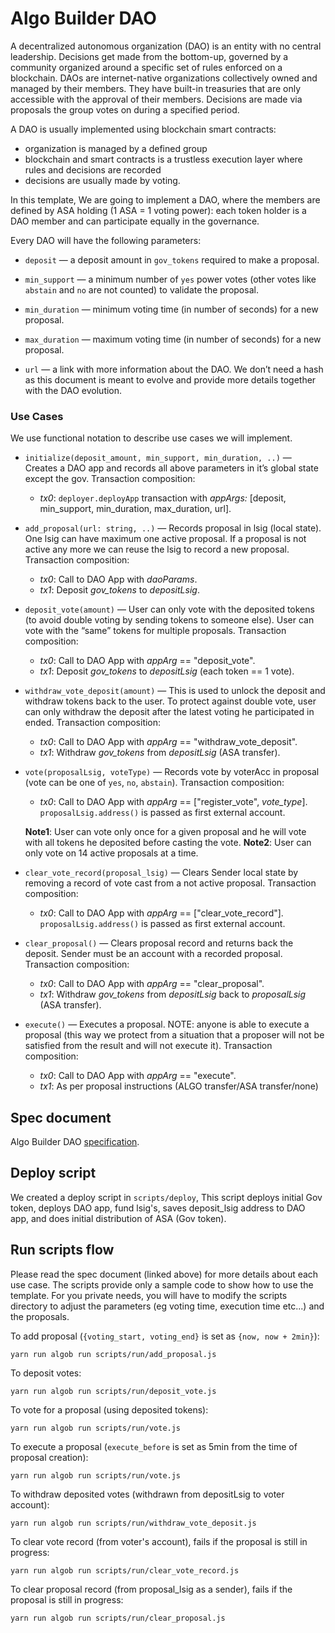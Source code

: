 
# Algo Builder DAO

A decentralized autonomous organization (DAO) is an entity with no central leadership. Decisions get made from the bottom-up, governed by a community organized around a specific set of rules enforced on a blockchain. DAOs are internet-native organizations collectively owned and managed by their members. They have built-in treasuries that are only accessible with the approval of their members. Decisions are made via proposals the group votes on during a specified period.


A DAO is usually implemented using blockchain smart contracts:

- organization is managed by a defined group
- blockchain and smart contracts is a trustless execution layer where rules and decisions are recorded
- decisions are usually made by voting.

In this template, We are going to implement a DAO, where the members are defined by ASA holding (1 ASA = 1 voting power): each token holder is a DAO member and can participate equally in the governance.


Every DAO will have the following parameters:

-  `deposit` — a deposit amount in `gov_tokens` required to make a proposal.

-  `min_support` — a minimum number of `yes` power votes (other votes like `abstain` and `no` are not counted) to validate the proposal.

-  `min_duration` — minimum voting time (in number of seconds) for a new proposal.

-  `max_duration` — maximum voting time (in number of seconds) for a new proposal.

-  `url` — a link with more information about the DAO. We don’t need a hash as this document is meant to evolve and provide more details together with the DAO evolution.


### Use Cases

We use functional notation to describe use cases we will implement.

-  `initialize(deposit_amount, min_support, min_duration, ..)` — Creates a DAO app and records all above parameters in it’s global state except the gov. Transaction composition:
	+ *tx0*: `deployer.deployApp` transaction with *appArgs:* [deposit, min_support, min_duration, max_duration, url].

-  `add_proposal(url: string, ..)` — Records proposal in lsig (local state). One lsig can have maximum one active proposal. If a proposal is not active any more we can reuse the lsig to record a new proposal. Transaction composition:
	+ *tx0*: Call to DAO App with *daoParams*.
	+ *tx1*: Deposit *gov_tokens* to *depositLsig*.

-  `deposit_vote(amount)` — User can only vote with the deposited tokens (to avoid double voting by sending tokens to someone else). User can vote with the “same” tokens for multiple proposals. Transaction composition:
	+ *tx0*: Call to DAO App with *appArg* == "deposit_vote".
	+ *tx1*: Deposit *gov_tokens* to *depositLsig* (each token == 1 vote).

-  `withdraw_vote_deposit(amount)` — This is used to unlock the deposit and withdraw tokens back to the user. To protect against double vote, user can only withdraw the deposit after the latest voting he participated in ended. Transaction composition:
	+ *tx0*: Call to DAO App with *appArg* == "withdraw_vote_deposit".
	+ *tx1*: Withdraw *gov_tokens* from *depositLsig* (ASA transfer).

-  `vote(proposalLsig, voteType)` — Records vote by voterAcc in proposal (vote can be one of `yes`, `no`, `abstain`).  Transaction composition:
	+ *tx0*: Call to DAO App with *appArg* == ["register_vote", *vote_type*]. `proposalLsig.address()` is passed as first external account.

	**Note1**: User can vote only once for a given proposal and he will vote with all tokens he deposited before casting the vote.
	**Note2**: User can only vote on 14 active proposals at a time.

-  `clear_vote_record(proposal_lsig)` — Clears Sender local state by removing a record of vote cast from a not active proposal. Transaction composition:
	+ *tx0*: Call to DAO App with *appArg* == ["clear_vote_record"]. `proposalLsig.address()` is passed as first external account.

-  `clear_proposal()` — Clears proposal record and returns back the deposit. Sender must be an account with a recorded proposal. Transaction composition:
	+ *tx0*: Call to DAO App with *appArg* == "clear_proposal".
	+ *tx1*: Withdraw *gov_tokens* from *depositLsig* back to *proposalLsig* (ASA transfer).

-  `execute()` — Executes a proposal. NOTE: anyone is able to execute a proposal (this way we protect from a situation that a proposer will not be satisfied from the result and will not execute it). Transaction composition:
	+ *tx0*: Call to DAO App with *appArg* == "execute".
	+ *tx1*: As per proposal instructions (ALGO transfer/ASA transfer/none)

## Spec document

Algo Builder DAO [specification](https://paper.dropbox.com/doc/Algo-Builder-DAO--BRlh~FwufNzIzk4wNUuAjLTuAg-ncLdytuFa7EJrRerIASSl).

## Deploy script

We created a deploy script in `scripts/deploy`, This script deploys initial Gov token, deploys DAO app, fund lsig's, saves deposit_lsig address to DAO app, and does initial distribution of ASA (Gov token).

## Run scripts flow

Please read the spec document (linked above) for more details about each use case. The scripts provide only a sample code to show how to use the template. For you private needs, you will have to modify the scripts directory to adjust the parameters (eg voting time, execution time etc...) and the proposals.

To add proposal (`{voting_start, voting_end}` is set as `{now, now + 2min}`):

	yarn run algob run scripts/run/add_proposal.js

To deposit votes:

	yarn run algob run scripts/run/deposit_vote.js

To vote for a proposal (using deposited tokens):

	yarn run algob run scripts/run/vote.js

To execute a proposal (`execute_before` is set as 5min from the time of proposal creation):

	yarn run algob run scripts/run/vote.js

To withdraw deposited votes (withdrawn from depositLsig to voter account):

	yarn run algob run scripts/run/withdraw_vote_deposit.js

To clear vote record (from voter's account), fails if the proposal is still in progress:

	yarn run algob run scripts/run/clear_vote_record.js

To clear proposal record (from proposal_lsig as a sender), fails if the proposal is still in progress:

	yarn run algob run scripts/run/clear_proposal.js